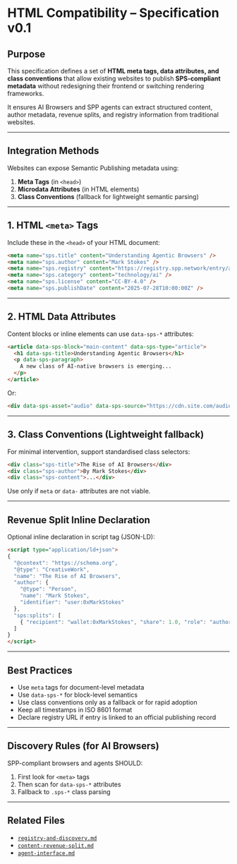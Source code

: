 # HTML Compatibility – Specification v0.1

## Purpose

This specification defines a set of **HTML meta tags, data attributes, and class conventions** that allow existing websites to publish **SPS-compliant metadata** without redesigning their frontend or switching rendering frameworks.

It ensures AI Browsers and SPP agents can extract structured content, author metadata, revenue splits, and registry information from traditional websites.

---

## Integration Methods

Websites can expose Semantic Publishing metadata using:

1. **Meta Tags** (in `<head>`)
2. **Microdata Attributes** (in HTML elements)
3. **Class Conventions** (fallback for lightweight semantic parsing)

---

## 1. HTML `<meta>` Tags

Include these in the `<head>` of your HTML document:

```html
<meta name="sps.title" content="Understanding Agentic Browsers" />
<meta name="sps.author" content="Mark Stokes" />
<meta name="sps.registry" content="https://registry.spp.network/entry/abc123" />
<meta name="sps.category" content="technology/ai" />
<meta name="sps.license" content="CC-BY-4.0" />
<meta name="sps.publishDate" content="2025-07-28T10:00:00Z" />
```

---

## 2. HTML Data Attributes

Content blocks or inline elements can use `data-sps-*` attributes:

```html
<article data-sps-block="main-content" data-sps-type="article">
  <h1 data-sps-title>Understanding Agentic Browsers</h1>
  <p data-sps-paragraph>
    A new class of AI-native browsers is emerging...
  </p>
</article>
```

Or:

```html
<div data-sps-asset="audio" data-sps-source="https://cdn.site.com/audio.mp3" data-sps-credit="user:0xAlice"></div>
```

---

## 3. Class Conventions (Lightweight fallback)

For minimal intervention, support standardised class selectors:

```html
<div class="sps-title">The Rise of AI Browsers</div>
<div class="sps-author">By Mark Stokes</div>
<div class="sps-content">...</div>
```

Use only if `meta` or `data-` attributes are not viable.

---

## Revenue Split Inline Declaration

Optional inline declaration in script tag (JSON-LD):

```html
<script type="application/ld+json">
{
  "@context": "https://schema.org",
  "@type": "CreativeWork",
  "name": "The Rise of AI Browsers",
  "author": {
    "@type": "Person",
    "name": "Mark Stokes",
    "identifier": "user:0xMarkStokes"
  },
  "sps:splits": [
    { "recipient": "wallet:0xMarkStokes", "share": 1.0, "role": "author" }
  ]
}
</script>
```

---

## Best Practices

- Use `meta` tags for document-level metadata
- Use `data-sps-*` for block-level semantics
- Use class conventions only as a fallback or for rapid adoption
- Keep all timestamps in ISO 8601 format
- Declare registry URL if entry is linked to an official publishing record

---

## Discovery Rules (for AI Browsers)

SPP-compliant browsers and agents SHOULD:

1. First look for `<meta>` tags
2. Then scan for `data-sps-*` attributes
3. Fallback to `.sps-*` class parsing

---

## Related Files

- [`registry-and-discovery.md`](./registry-and-discovery.md)
- [`content-revenue-split.md`](./content-revenue-split.md)
- [`agent-interface.md`](./agent-interface.md)